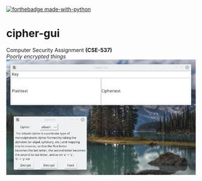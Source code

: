 [![forthebadge made-with-python](http://ForTheBadge.com/images/badges/made-with-python.svg)](https://www.python.org/)<br>
# cipher-gui
Computer Security Assignment __(CSE-537)__ <br>
_Poorly encrypted things_
![Demo](demo.png)
